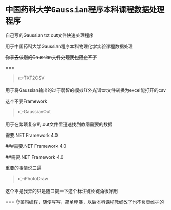 `中国药科大学Gaussian程序本科课程数据处理程序`
===
自己写的Gaussian txt out文件快速处理程序

用于中国药科大学Gaussian程序本科物理化学实验课程数据处理

~~你拿去做别的Gaussian文件处理我也阻止不了~~

===

> 👉TXT2CSV

用于将Gaussian输出的过于弱智的模拟红外光谱txt文件转换为excel能打开的csv

这个不要Framework

> 👉GaussianOut

用于在繁琐复杂的.out文件里迅速找到教纲需要的数据

需要.NET Framework 4.0

###需要.NET Framework 4.0

##需要.NET Framework 4.0

重要的事情说三遍



> 👉iPhotoDraw

这个不是我弄的只是随口提一下这个标注键长键角很好用

===
👌菜鸡编程，随便写写，简单粗暴，以后本科课程教纲改了也不负责维护的
